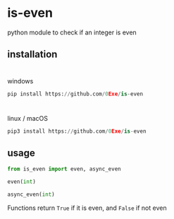 # is-even
python module to check if an integer is even


## installation

#
windows
```py
pip install https://github.com/0Exe/is-even
```
#
linux / macOS
```py
pip3 install https://github.com/0Exe/is-even
```
## usage

```py
from is_even import even, async_even

even(int)

async_even(int)
```

Functions return `True` if it is even, and `False` if not even
